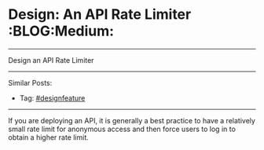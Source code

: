 # Design: An API Rate Limiter     :BLOG:Medium:


---

Design an API Rate Limiter  

---

Similar Posts:  
-   Tag: [#designfeature](https://brain.dennyzhang.com/tag/designfeature)

---

If you are deploying an API, it is generally a best practice to have a relatively small rate limit for anonymous access and then force users to log in to obtain a higher rate limit.